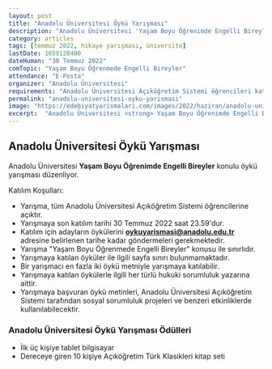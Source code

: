 ```yaml
---
layout: post
title: "Anadolu Üniversitesi Öykü Yarışması"
description: "Anadolu Üniversitesi 'Yaşam Boyu Öğrenimde Engelli Bireyler' konulu öykü yarışması düzenliyor."
category: articles
tags: [temmuz 2022, hikaye yarışması, üniversite]
lastDate: 1659128400
dateHuman: "30 Temmuz 2022"
comTopic: "Yaşam Boyu Öğrenmede Engelli Bireyler"
attendance: "E-Posta"
organizer: "Anadolu Üniversitesi"
requirements: "Anadolu Üniversitesi Açıköğretim Sistemi öğrencileri katılabilir."
permalink: "anadolu-universitesi-oyku-yarismasi"
image: "https://edebiyatyarismalari.com/images/2022/haziran/anadolu-universitesi-oyku-yarismasi.jpg"
excerpt:  "Anadolu Üniversitesi <strong> Yaşam Boyu Öğrenimde Engelli Bireyler </strong> konulu öykü yarışması düzenliyor."
---
```


## Anadolu Üniversitesi Öykü Yarışması
Anadolu Üniversitesi **Yaşam Boyu Öğrenimde Engelli Bireyler**  konulu öykü yarışması düzenliyor.  

Katılım Koşulları:
- Yarışma, tüm Anadolu Üniversitesi Açıköğretim Sistemi öğrencilerine açıktır. 
- Yarışmaya son katılım tarihi 30 Temmuz 2022 saat 23.59'dur.
- Katılım için adayların öykülerini **oykuyarismasi@anadolu.edu.tr** adresine belirlenen tarihe kadar göndermeleri gerekmektedir. 
- Yarışma "Yaşam Boyu Öğrenmede Engelli Bireyler" konusu ile sınırlıdır. 
- Yarışmaya katılan öyküler ile ilgili sayfa sınırı bulunmamaktadır.
- Bir yarışmacı en fazla iki öykü metniyle yarışmaya katılabilir. 
- Yarışmaya katılan öykülerle ilgili her türlü hukuki sorumluluk yazarına aittir. 
- Yarışmaya başvuran öykü metinleri, Anadolu Üniversitesi Açıköğretim Sistemi tarafından sosyal sorumluluk projeleri ve benzeri etkinliklerde kullanılabilecektir.


### Anadolu Üniversitesi Öykü Yarışması Ödülleri
- İlk üç kişiye tablet bilgisayar
- Dereceye giren 10 kişiye Açıköğretim Türk Klasikleri kitap seti